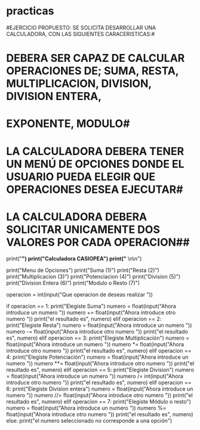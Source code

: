 # practicas
#EJERCICIO PROPUESTO: SE SOLICITA DESARROLLAR UNA CALCULADORA, CON LAS SIGUIENTES CARACERISTICAS:#
# DEBERA SER CAPAZ DE CALCULAR OPERACIONES DE; SUMA, RESTA, MULTIPLICACION, DIVISION, DIVISION ENTERA, 
# EXPONENTE, MODULO#
# LA CALCULADORA DEBERA TENER UN MENÚ DE OPCIONES DONDE EL USUARIO PUEDA ELEGIR QUE OPERACIONES DESEA EJECUTAR#
# LA CALCULADORA DEBERA SOLICITAR UNICAMENTE DOS VALORES POR CADA OPERACION##

print("********************")
print("Calculadora CASIOPEA")
print("******************** \n\n")

print("Menu de Opciones")
print("Suma (1)")
print("Resta (2)")
print("Multiplicacion (3)")
print("Potenciacion (4)")
print("Division (5)")
print("Division Entera (6)")
print("Modulo o Resto (7)")

operacion = int(input("Que operacion de deseas realizar "))

if operacion == 1:
    print("Elegiste Suma")
    numero = float(input("Ahora introduce un numero "))
    numero += float(input("Ahora introduce otro numero "))
    print("el resultado es", numero)
elif operacion == 2:
    print("Elegiste Resta")
    numero = float(input("Ahora introduce un numero "))
    numero -= float(input("Ahora introduce otro numero "))
    print("el resultado es", numero)
elif operacion == 3:
    print("Elegiste Multiplicación")
    numero = float(input("Ahora introduce un numero "))
    numero *= float(input("Ahora introduce otro numero "))
    print("el resultado es", numero)
elif operacion == 4:
    print("Elegiste Potenciación")
    numero = float(input("Ahora introduce un numero "))
    numero **= float(input("Ahora introduce otro numero "))
    print("el resultado es", numero)
elif operacion == 5:
    print("Elegiste Division")
    numero = float(input("Ahora introduce un numero "))
    numero /= int(input("Ahora introduce otro numero "))
    print("el resultado es", numero)
elif operacion == 6:
    print("Elegiste Division entera")
    numero = float(input("Ahora introduce un numero "))
    numero //= float(input("Ahora introduce otro numero "))
    print("el resultado es", numero)
elif operacion == 7:
    print("Elegiste Módulo o resto")
    numero = float(input("Ahora introduce un numero "))
    numero %= float(input("Ahora introduce otro numero "))
    print("el resultado es", numero)
else:
    print("el numero seleccionado no corresponde a una opción")

